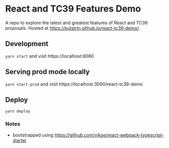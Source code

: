 # React and TC39 Features Demo
A repo to explore the latest and greatest features of React and TC39 proposals.
Hosted at https://putstrln.github.io/react-tc39-demo/.

## Development
`yarn start` and visit https://localhost:8080

## Serving prod mode locally
`yarn start-prod` and visit https://localhost:3000/react-tc39-demo

## Deploy
`yarn deploy`

### Notes
* bootstrapped using https://github.com/vikpe/react-webpack-typescript-starter
